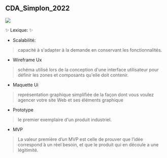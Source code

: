  ## CDA_Simplon_2022
![](https://tenor.com/view/dictionary-homer-simpson-gif-15842580)

 ✨ Lexique: ✨

- Scalabilité:
> capacité à s'adapter à la demande en conservant les fonctionnalités.

- Wireframe Ux
> schéma utilisé lors de la conception d'une interface utilisateur pour définir les zones et composants qu'elle doit contenir. 
- Maquette Ui
> représentation graphique simplifiée de la façon dont vous voulez agencer votre site Web et ses éléments graphique
- Prototype
> le premier exemplaire d'un produit industriel. 
- MVP 
> La valeur première d’un MVP est celle de prouver que l’idée correspond à un réel besoin, et que le produit qui en découle a une légitimité.
